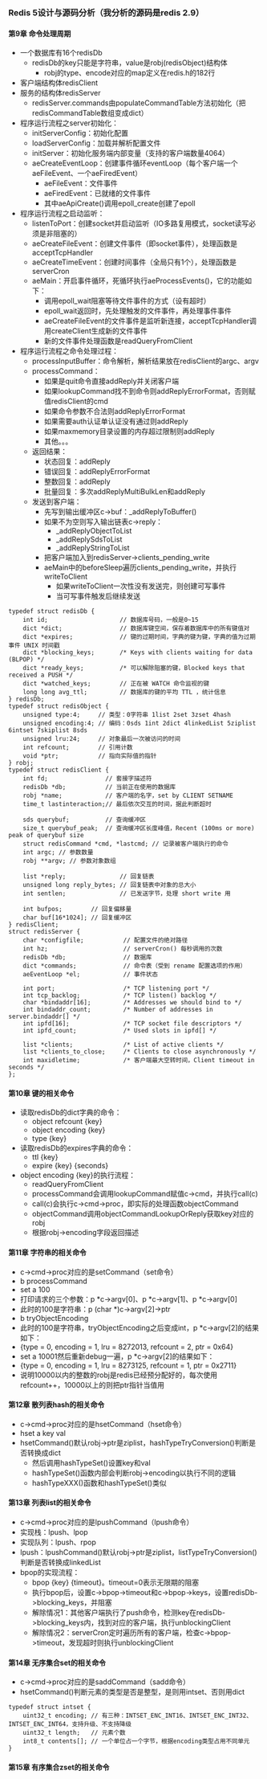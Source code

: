 ### Redis 5设计与源码分析（我分析的源码是redis 2.9）

#### 第9章 命令处理周期
* 一个数据库有16个redisDb
  * redisDb的key只能是字符串，value是robj(redisObject)结构体
    * robj的type、encode对应的map定义在redis.h的182行
* 客户端结构体redisClient
* 服务的结构体redisServer
  * redisServer.commands由populateCommandTable方法初始化（把redisCommandTable数组变成dict）
* 程序运行流程之server初始化：
  * initServerConfig：初始化配置
  * loadServerConfig：加载并解析配置文件
  * initServer：初始化服务端内部变量（支持的客户端数量4064）
  * aeCreateEventLoop：创建事件循环eventLoop（每个客户端一个aeFileEvent、一个aeFiredEvent）
    * aeFileEvent：文件事件
    * aeFiredEvent：已就绪的文件事件
    * 其中aeApiCreate()调用epoll_create创建了epoll
* 程序运行流程之启动监听：
  * listenToPort：创建socket并启动监听（IO多路复用模式，socket读写必须是非阻塞的）
  * aeCreateFileEvent：创建文件事件（即socket事件），处理函数是acceptTcpHandler
  * aeCreateTimeEvent：创建时间事件（全局只有1个），处理函数是serverCron
  * aeMain：开启事件循环，死循环执行aeProcessEvents()，它的功能如下：
    * 调用epoll_wait阻塞等待文件事件的方式（设有超时）
    * epoll_wait返回时，先处理触发的文件事件，再处理事件事件
    * aeCreateFileEvent的文件事件是监听新连接，acceptTcpHandler调用createClient生成新的文件事件
    * 新的文件事件处理函数是readQueryFromClient
* 程序运行流程之命令处理过程：
  * processInputBuffer：命令解析，解析结果放在redisClient的argc、argv
  * processCommand：
    * 如果是quit命令直接addReply并关闭客户端
    * 如果lookupCommand找不到命令则addReplyErrorFormat，否则赋值redisClient的cmd
    * 如果命令参数不合法则addReplyErrorFormat
    * 如果需要auth认证单认证没有通过则addReply
    * 如果maxmemory目录设置的内存超过限制则addReply
    * 其他。。。
  * 返回结果：
    * 状态回复：addReply
    * 错误回复：addReplyErrorFormat
    * 整数回复：addReply
    * 批量回复：多次addReplyMultiBulkLen和addReply
  * 发送到客户端：
    * 先写到输出缓冲区c->buf：_addReplyToBuffer()
    * 如果不为空则写入输出链表c->reply：
      * _addReplyObjectToList
      * _addReplySdsToList
      * _addReplyStringToList
    * 把客户端加入到redisServer->clients_pending_write
    * aeMain中的beforeSleep遍历clients_pending_write，并执行writeToClient
      * 如果writeToClient一次性没有发送完，则创建可写事件
      * 当可写事件触发后继续发送
```
typedef struct redisDb {
    int id;                    // 数据库号码，一般是0~15    
    dict *dict;                // 数据库键空间，保存着数据库中的所有键值对
    dict *expires;             // 键的过期时间，字典的键为键，字典的值为过期事件 UNIX 时间戳   
    dict *blocking_keys;       /* Keys with clients waiting for data (BLPOP) */
    dict *ready_keys;          /* 可以解除阻塞的键，Blocked keys that received a PUSH */   
    dict *watched_keys;        // 正在被 WATCH 命令监视的键
    long long avg_ttl;         // 数据库的键的平均 TTL ，统计信息
} redisDb;
typedef struct redisObject {
    unsigned type:4;     // 类型：0字符串 1list 2set 3zset 4hash
    unsigned encoding:4; // 编码：0sds 1int 2dict 4linkedList 5ziplist 6intset 7skiplist 8sds
    unsigned lru:24;     // 对象最后一次被访问的时间
    int refcount;        // 引用计数
    void *ptr;           // 指向实际值的指针
} robj;
typedef struct redisClient {  
    int fd;                // 套接字描述符
    redisDb *db;           // 当前正在使用的数据库
    robj *name;            // 客户端的名字，set by CLIENT SETNAME 
    time_t lastinteraction;// 最后依次交互的时间，据此判断超时

    sds querybuf;          // 查询缓冲区
    size_t querybuf_peak;  // 查询缓冲区长度峰值，Recent (100ms or more) peak of querybuf size
    struct redisCommand *cmd, *lastcmd; // 记录被客户端执行的命令
    int argc; // 参数数量
    robj **argv; // 参数对象数组
    
    list *reply;               // 回复链表
    unsigned long reply_bytes; // 回复链表中对象的总大小
    int sentlen;               // 已发送字节，处理 short write 用

    int bufpos;        // 回复偏移量
    char buf[16*1024]; // 回复缓冲区
} redisClient;
struct redisServer {
    char *configfile;           // 配置文件的绝对路径
    int hz;                     // serverCron() 每秒调用的次数
    redisDb *db;                // 数据库
    dict *commands;             // 命令表（受到 rename 配置选项的作用）
    aeEventLoop *el;            // 事件状态

    int port;                   /* TCP listening port */
    int tcp_backlog;            /* TCP listen() backlog */
    char *bindaddr[16];         /* Addresses we should bind to */
    int bindaddr_count;         /* Number of addresses in server.bindaddr[] */
    int ipfd[16];               /* TCP socket file descriptors */
    int ipfd_count;             /* Used slots in ipfd[] */

    list *clients;              /* List of active clients */
    list *clients_to_close;     /* Clients to close asynchronously */
    int maxidletime;            /* 客户端最大空转时间，Client timeout in seconds */
};
```

#### 第10章 键的相关命令
* 读取redisDb的dict字典的命令：
  * object refcount {key}
  * object encoding {key}
  * type {key}
* 读取redisDb的expires字典的命令：
  * ttl {key}
  * expire {key} {seconds}
* object encoding {key}的执行流程：
  * readQueryFromClient
  * processCommand会调用lookupCommand赋值c->cmd，并执行call(c)
  * call(c)会执行c->cmd->proc，即实际的处理函数objectCommand
  * objectCommand调用objectCommandLookupOrReply获取key对应的robj
  * 根据robj->encoding字段返回描述

#### 第11章 字符串的相关命令
* c->cmd->proc对应的是setCommand（set命令）
* b processCommand
* set a 100
* 打印请求的三个参数：p *c->argv\[0]、p *c->argv\[1]、p *c->argv\[0]
* 此时的100是字符串：p (char *)c->argv\[2]->ptr
* b tryObjectEncoding
* 此时的100是字符串，tryObjectEncoding之后变成int，p *c->argv\[2]的结果如下：
* {type = 0, encoding = 1, lru = 8272013, refcount = 2, ptr = 0x64}
* set a 10001然后重新debug一遍，p *c->argv\[2]的结果如下：
* {type = 0, encoding = 1, lru = 8273125, refcount = 1, ptr = 0x2711}
* 说明10000以内的整数的robj是redis已经预分配好的，每次使用refcount++，10000以上的则把ptr指针当值用

#### 第12章 散列表hash的相关命令
* c->cmd->proc对应的是hsetCommand（hset命令）
* hset a key val
* hsetCommand()默认robj->ptr是ziplist，hashTypeTryConversion()判断是否转换成dict
  * 然后调用hashTypeSet()设置key和val
  * hashTypeSet()函数内部会判断robj->encoding以执行不同的逻辑
  * hashTypeXXX()函数和hashTypeSet()类似
  
#### 第13章 列表list的相关命令
* c->cmd->proc对应的是lpushCommand（lpush命令）
* 实现栈：lpush、lpop
* 实现队列：lpush、rpop
* lpush：lpushCommand()默认robj->ptr是ziplist，listTypeTryConversion()判断是否转换成linkedList
* bpop的实现流程：
  * bpop {key} {timeout}。timeout=0表示无限期的阻塞
  * 执行bpop后，设置c->bpop->timeout和c->bpop->keys，设置redisDb->blocking_keys，并阻塞
  * 解除情况1：其他客户端执行了push命令，检测key在redisDb->blocking_keys内，找到对应的客户端，执行unblockingClient
  * 解除情况2：serverCron定时遍历所有的客户端，检查c->bpop->timeout，发现超时则执行unblockingClient

#### 第14章 无序集合set的相关命令
* c->cmd->proc对应的是saddCommand（sadd命令）
* hsetCommand()判断元素的类型是否是整型，是则用intset、否则用dict
```
typedef struct intset {
    uint32_t encoding; // 有三种：INTSET_ENC_INT16、INTSET_ENC_INT32、INTSET_ENC_INT64，支持升级、不支持降级
    uint32_t length;   // 元素个数
    int8_t contents[]; // 一个单位占一个字节，根据encoding类型占用不同单元
}
```

#### 第15章 有序集合zset的相关命令





